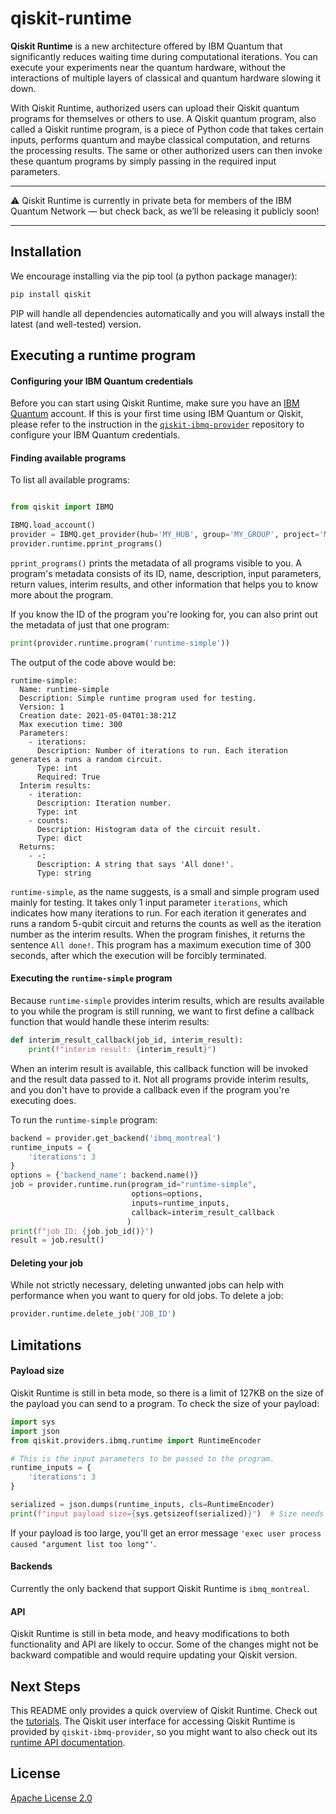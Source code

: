 # qiskit-runtime

**Qiskit Runtime** is a new architecture offered by IBM Quantum that significantly reduces waiting time during 
computational iterations. You can execute your experiments near the quantum hardware, without 
the interactions of multiple layers of classical and quantum hardware slowing it down.

With Qiskit Runtime, authorized users can upload their Qiskit quantum programs for themselves or 
others to use. A Qiskit quantum program, also called a Qiskit runtime program, is a piece of Python code that takes certain inputs, performs
quantum and maybe classical computation, and returns the processing results. The same or other
authorized users can then invoke these quantum programs by simply passing in the required input parameters.

---

:warning: Qiskit Runtime is currently in private beta for members of the IBM Quantum Network — 
but check back, as we’ll be releasing it publicly soon!

---

## Installation

We encourage installing via the pip tool (a python package manager):

```bash
pip install qiskit
```

PIP will handle all dependencies automatically and you will always install the latest (and well-tested) version.

## Executing a runtime program

#### Configuring your IBM Quantum credentials

Before you can start using Qiskit Runtime, make sure you have an [IBM Quantum](https://quantum-computing.ibm.com)
account. If this is 
your first time using IBM Quantum or Qiskit, please refer to the instruction in the 
[`qiskit-ibmq-provider`](https://github.com/Qiskit/qiskit-ibmq-provider#configure-your-ibm-quantum-experience-credentials)
repository to configure your IBM Quantum credentials.


#### Finding available programs

To list all available programs:

```python

from qiskit import IBMQ

IBMQ.load_account()
provider = IBMQ.get_provider(hub='MY_HUB', group='MY_GROUP', project='MY_PROJECT')
provider.runtime.pprint_programs()
```

`pprint_programs()` prints the metadata of all programs visible to you. A program's metadata 
consists of its ID, name, description, input parameters, return values, interim results, and 
other information that helps you to know more about the program.

If you know the ID of the program you're looking for, you can also print out the metadata of just 
that one program:

```python
print(provider.runtime.program('runtime-simple'))
```

The output of the code above would be:

```
runtime-simple:
  Name: runtime-simple
  Description: Simple runtime program used for testing.
  Version: 1
  Creation date: 2021-05-04T01:38:21Z
  Max execution time: 300
  Parameters:
    - iterations:
      Description: Number of iterations to run. Each iteration generates a runs a random circuit.
      Type: int
      Required: True
  Interim results:
    - iteration:
      Description: Iteration number.
      Type: int
    - counts:
      Description: Histogram data of the circuit result.
      Type: dict
  Returns:
    - -:
      Description: A string that says 'All done!'.
      Type: string
```

`runtime-simple`, as the name suggests, is a small and simple program used mainly for testing. 
It takes only 1 input parameter `iterations`, which indicates how many iterations to run. 
For each iteration it generates and runs a random 5-qubit circuit and returns the counts as well 
as the iteration number as the interim results. When the program finishes, it returns the sentence 
`All done!`. This program has a maximum execution time of 300 seconds, after which the execution will
be forcibly terminated.  

#### Executing the `runtime-simple` program

Because `runtime-simple` provides interim results, which are results available to you while the program is
still running, we want to first define a callback function that would handle these interim results:

```python
def interim_result_callback(job_id, interim_result):
    print(f"interim result: {interim_result}")
``` 

When an interim result is available, this callback function will be invoked and the result data passed to it.
Not all programs provide interim results, and you don't have to provide a callback even if the program you're executing does.

To run the `runtime-simple` program:

```python
backend = provider.get_backend('ibmq_montreal')
runtime_inputs = {
    'iterations': 3
}
options = {'backend_name': backend.name()}
job = provider.runtime.run(program_id="runtime-simple",
                           options=options,
                           inputs=runtime_inputs,
                           callback=interim_result_callback
                          )
print(f"job ID: {job.job_id()}")
result = job.result()
```

#### Deleting your job

While not strictly necessary, deleting unwanted jobs can help with performance when you want to query
for old jobs. To delete a job:

```python
provider.runtime.delete_job('JOB_ID')
```

## Limitations

#### Payload size

Qiskit Runtime is still in beta mode, so there is a limit of 127KB on the size of the payload you can send 
to a program. To check the size of your payload:

```python
import sys
import json
from qiskit.providers.ibmq.runtime import RuntimeEncoder

# This is the input parameters to be passed to the program.
runtime_inputs = {
    'iterations': 3
}

serialized = json.dumps(runtime_inputs, cls=RuntimeEncoder)
print(f"input payload size={sys.getsizeof(serialized)}")  # Size needs to be smaller than 130048
```

If your payload is too large, you'll get an error message `'exec user process caused "argument list too long"'`.


#### Backends

Currently the only backend that support Qiskit Runtime is `ibmq_montreal`.


#### API

Qiskit Runtime is still in beta mode, and heavy modifications to both functionality and API 
are likely to occur. Some of the changes might not be backward compatible and would require updating
your Qiskit version.

## Next Steps

This README only provides a quick overview of Qiskit Runtime. Check out the 
[tutorials](https://github.com/Qiskit-Partners/qiskit-runtime/tree/main/docs).
The Qiskit user interface for accessing Qiskit Runtime is provided by `qiskit-ibmq-provider`, so you
might want to also check out its [runtime API documentation](https://qiskit.org/documentation/apidoc/ibmq_runtime.html).

## License

[Apache License 2.0](LICENSE.txt)
